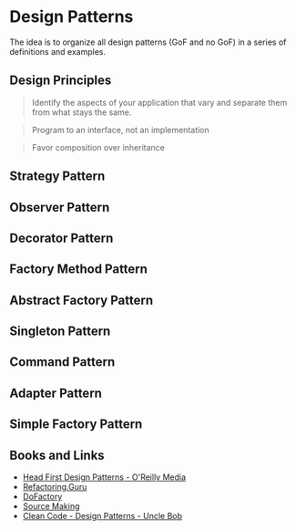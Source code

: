 
# Design Patterns

The idea is to organize all design patterns (GoF and no GoF) in a series of definitions and examples.


## Design Principles

> Identify the aspects of your application that vary and separate them from what stays the same.

> Program to an interface, not an implementation

> Favor composition over inheritance


## Strategy Pattern
## Observer Pattern
## Decorator Pattern
## Factory Method Pattern
## Abstract Factory Pattern
## Singleton Pattern
## Command Pattern
## Adapter Pattern

## Simple Factory Pattern

## Books and Links

* [Head First Design Patterns - O'Reilly Media](https://learning.oreilly.com/library/view/head-first-design/0596007124/)
* [Refactoring.Guru](https://refactoring.guru/)
* [DoFactory](https://www.dofactory.com/net/design-patterns)
* [Source Making](https://sourcemaking.com/)
* [Clean Code - Design Patterns - Uncle Bob](https://cleancoders.com/episode/clean-code-episode-25)


